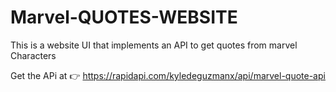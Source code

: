 # Marvel-QUOTES-WEBSITE
This is a website UI that implements an API to get quotes from marvel Characters

Get the APi at 👉 https://rapidapi.com/kyledeguzmanx/api/marvel-quote-api
